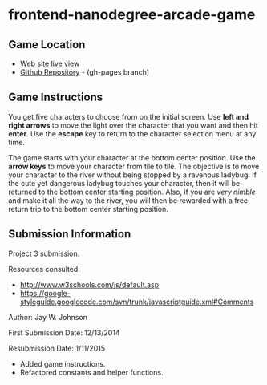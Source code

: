 frontend-nanodegree-arcade-game
===============================

Game Location
-------------
- [Web site live view](http://ripley6811.github.io/frontend-nanodegree-arcade-game/)
- [Github Repository](https://github.com/Ripley6811/frontend-nanodegree-arcade-game/tree/gh-pages) - (gh-pages branch)
 


Game Instructions
-----------------
You get five characters to choose from on the initial screen. Use **left and right arrows** to move the light over the character that you want and then hit **enter**. Use the **escape** key to return to the character selection menu at any time.

The game starts with your character at the bottom center position. Use the **arrow keys** to move your character from tile to tile. The objective is to move your character to the river without being stopped by a ravenous ladybug. If the cute yet dangerous ladybug touches your character, then it will be returned to the bottom center starting position. Also, if you are *very nimble* and make it all the way to the river, you will then be rewarded with a free return trip to the bottom center starting position.
 

Submission Information
----------------------
Project 3 submission.

Resources consulted:
- http://www.w3schools.com/js/default.asp
- https://google-styleguide.googlecode.com/svn/trunk/javascriptguide.xml#Comments

Author: Jay W. Johnson

First Submission Date: 12/13/2014

Resubmission Date: 1/11/2015
- Added game instructions.
- Refactored constants and helper functions.
